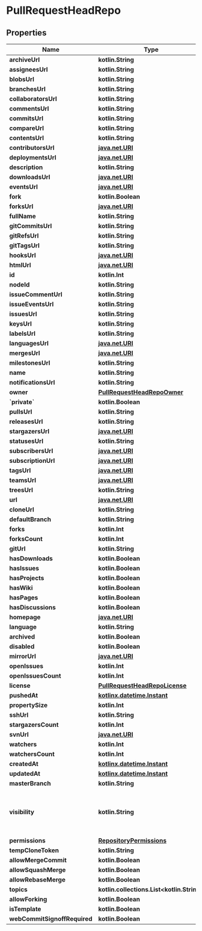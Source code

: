 
# PullRequestHeadRepo

## Properties
Name | Type | Description | Notes
------------ | ------------- | ------------- | -------------
**archiveUrl** | **kotlin.String** |  | 
**assigneesUrl** | **kotlin.String** |  | 
**blobsUrl** | **kotlin.String** |  | 
**branchesUrl** | **kotlin.String** |  | 
**collaboratorsUrl** | **kotlin.String** |  | 
**commentsUrl** | **kotlin.String** |  | 
**commitsUrl** | **kotlin.String** |  | 
**compareUrl** | **kotlin.String** |  | 
**contentsUrl** | **kotlin.String** |  | 
**contributorsUrl** | [**java.net.URI**](java.net.URI.md) |  | 
**deploymentsUrl** | [**java.net.URI**](java.net.URI.md) |  | 
**description** | **kotlin.String** |  | 
**downloadsUrl** | [**java.net.URI**](java.net.URI.md) |  | 
**eventsUrl** | [**java.net.URI**](java.net.URI.md) |  | 
**fork** | **kotlin.Boolean** |  | 
**forksUrl** | [**java.net.URI**](java.net.URI.md) |  | 
**fullName** | **kotlin.String** |  | 
**gitCommitsUrl** | **kotlin.String** |  | 
**gitRefsUrl** | **kotlin.String** |  | 
**gitTagsUrl** | **kotlin.String** |  | 
**hooksUrl** | [**java.net.URI**](java.net.URI.md) |  | 
**htmlUrl** | [**java.net.URI**](java.net.URI.md) |  | 
**id** | **kotlin.Int** |  | 
**nodeId** | **kotlin.String** |  | 
**issueCommentUrl** | **kotlin.String** |  | 
**issueEventsUrl** | **kotlin.String** |  | 
**issuesUrl** | **kotlin.String** |  | 
**keysUrl** | **kotlin.String** |  | 
**labelsUrl** | **kotlin.String** |  | 
**languagesUrl** | [**java.net.URI**](java.net.URI.md) |  | 
**mergesUrl** | [**java.net.URI**](java.net.URI.md) |  | 
**milestonesUrl** | **kotlin.String** |  | 
**name** | **kotlin.String** |  | 
**notificationsUrl** | **kotlin.String** |  | 
**owner** | [**PullRequestHeadRepoOwner**](PullRequestHeadRepoOwner.md) |  | 
**&#x60;private&#x60;** | **kotlin.Boolean** |  | 
**pullsUrl** | **kotlin.String** |  | 
**releasesUrl** | **kotlin.String** |  | 
**stargazersUrl** | [**java.net.URI**](java.net.URI.md) |  | 
**statusesUrl** | **kotlin.String** |  | 
**subscribersUrl** | [**java.net.URI**](java.net.URI.md) |  | 
**subscriptionUrl** | [**java.net.URI**](java.net.URI.md) |  | 
**tagsUrl** | [**java.net.URI**](java.net.URI.md) |  | 
**teamsUrl** | [**java.net.URI**](java.net.URI.md) |  | 
**treesUrl** | **kotlin.String** |  | 
**url** | [**java.net.URI**](java.net.URI.md) |  | 
**cloneUrl** | **kotlin.String** |  | 
**defaultBranch** | **kotlin.String** |  | 
**forks** | **kotlin.Int** |  | 
**forksCount** | **kotlin.Int** |  | 
**gitUrl** | **kotlin.String** |  | 
**hasDownloads** | **kotlin.Boolean** |  | 
**hasIssues** | **kotlin.Boolean** |  | 
**hasProjects** | **kotlin.Boolean** |  | 
**hasWiki** | **kotlin.Boolean** |  | 
**hasPages** | **kotlin.Boolean** |  | 
**hasDiscussions** | **kotlin.Boolean** |  | 
**homepage** | [**java.net.URI**](java.net.URI.md) |  | 
**language** | **kotlin.String** |  | 
**archived** | **kotlin.Boolean** |  | 
**disabled** | **kotlin.Boolean** |  | 
**mirrorUrl** | [**java.net.URI**](java.net.URI.md) |  | 
**openIssues** | **kotlin.Int** |  | 
**openIssuesCount** | **kotlin.Int** |  | 
**license** | [**PullRequestHeadRepoLicense**](PullRequestHeadRepoLicense.md) |  | 
**pushedAt** | [**kotlinx.datetime.Instant**](kotlinx.datetime.Instant.md) |  | 
**propertySize** | **kotlin.Int** |  | 
**sshUrl** | **kotlin.String** |  | 
**stargazersCount** | **kotlin.Int** |  | 
**svnUrl** | [**java.net.URI**](java.net.URI.md) |  | 
**watchers** | **kotlin.Int** |  | 
**watchersCount** | **kotlin.Int** |  | 
**createdAt** | [**kotlinx.datetime.Instant**](kotlinx.datetime.Instant.md) |  | 
**updatedAt** | [**kotlinx.datetime.Instant**](kotlinx.datetime.Instant.md) |  | 
**masterBranch** | **kotlin.String** |  |  [optional]
**visibility** | **kotlin.String** | The repository visibility: public, private, or internal. |  [optional]
**permissions** | [**RepositoryPermissions**](RepositoryPermissions.md) |  |  [optional]
**tempCloneToken** | **kotlin.String** |  |  [optional]
**allowMergeCommit** | **kotlin.Boolean** |  |  [optional]
**allowSquashMerge** | **kotlin.Boolean** |  |  [optional]
**allowRebaseMerge** | **kotlin.Boolean** |  |  [optional]
**topics** | **kotlin.collections.List&lt;kotlin.String&gt;** |  |  [optional]
**allowForking** | **kotlin.Boolean** |  |  [optional]
**isTemplate** | **kotlin.Boolean** |  |  [optional]
**webCommitSignoffRequired** | **kotlin.Boolean** |  |  [optional]



